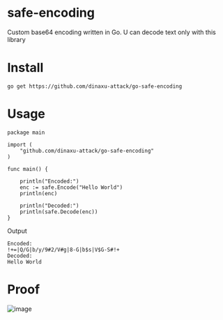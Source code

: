 # safe-encoding
Custom base64 encoding written in Go. U can decode text only with this library

# Install
```
go get https://github.com/dinaxu-attack/go-safe-encoding
```

# Usage
```
package main

import (
	"github.com/dinaxu-attack/go-safe-encoding"
)

func main() {

	println("Encoded:")
	enc := safe.Encode("Hello World")
	println(enc)

	println("Decoded:")
	println(safe.Decode(enc))
}
```

Output
```
Encoded:
!+=|Q/G|b/y/9#2/V#g|8-G|b$s|V$G-S#!+
Decoded:
Hello World
```

# Proof
![image](https://user-images.githubusercontent.com/102496559/205692691-a3a180fc-e7dc-4a1a-9a26-1d8716aa4902.png)

